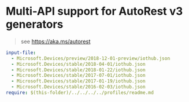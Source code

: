 # Multi-API support for AutoRest v3 generators

> see https://aka.ms/autorest

``` yaml $(enable-multi-api)
input-file:
  - Microsoft.Devices/preview/2018-12-01-preview/iothub.json
  - Microsoft.Devices/stable/2018-04-01/iothub.json
  - Microsoft.Devices/stable/2018-01-22/iothub.json
  - Microsoft.Devices/stable/2017-07-01/iothub.json
  - Microsoft.Devices/stable/2017-01-19/iothub.json
  - Microsoft.Devices/stable/2016-02-03/iothub.json
require: $(this-folder)/../../../../profiles/readme.md
```
